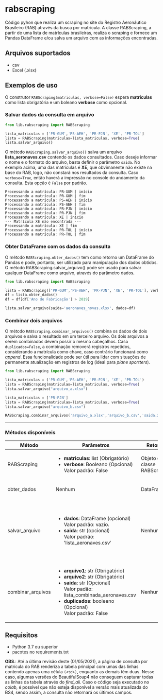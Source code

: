 # rabscraping

Código pyhon que realiza um scraping no site do Registro Aeronáutico Brasileiro (RAB) através da busca por matrícula. 
A classe RABScraping, a partir de uma lista de matrículas brasileiras, realiza o scraping e fornece um Pandas DataFrame e/ou salva um arquivo com as informações encontradas.

## Arquivos suportados
- csv
- Excel (.xlsx)

## Exemplos de uso

O construtor `RABScraping(matriculas, verbose=False)` espera **matriculas** como lista obrigatória e um boleano **verbose** como opcional. 

### Salvar dados da consulta em arquivo

``` py
from lib.rabscraping import RABScraping

lista_matriculas = ['PR-GUM','PS-AEH', 'PR-PJN', 'XE', 'PR-TOL']
lista = RABScraping(matriculas=lista_matriculas, verbose=True)
lista.salvar_arquivo()
```
O método `RABScraping.salvar_arquivo()` salva um arquivo **lista_aeronaves.csv** contendo os dados consultados. 
Caso deseje informar o nome e o formato do arquivo, basta definir o parâmetro `saida`. 
No exemplo acima, uma das matrículas é **XE**, que obvimanente não existe na base do RAB, logo, não constará nos resultados da consulta. 
Caso `verbose=True`, então haverá a impressão no console do andamento da consulta. Esta opção é `False` por padrão.

```
Processando a matrícula: PR-GUM | início
Processando a matrícula: PR-GUM | fim
Processando a matrícula: PS-AEH | início
Processando a matrícula: PS-AEH | fim
Processando a matrícula: PR-PJN | início
Processando a matrícula: PR-PJN | fim
Processando a matrícula: XE | início
--- Matrícula XE não encontrada ---
Processando a matrícula: XE | fim
Processando a matrícula: PR-TOL | início
Processando a matrícula: PR-TOL | fim
```

### Obter DataFrame com os dados da consulta

O método `RABScraping.obter_dados()` tem como retorno um DataFrame do Pandas e pode, portanto, ser utilizado para manipulação dos dados obtidos. 
O método RABScraping.salvar_arquivo() pode ser usado para salvar qualquer DataFrame como arquivo, através do parâmetro dados.

``` py
from lib.rabscraping import RABScraping

lista = RABScraping(['PR-GUM','PS-AEH', 'PR-PJN', 'XE', 'PR-TOL'], verbose=True)
df = lista.obter_dados()
df = df[df['Ano de Fabricação'] > 2019]

lista.salvar_arquivo(saida='aeronaves_novas.xlsx', dados=df)

```

### Combinar dois arquivos
O método `RABScraping.combinar_arquivos()` combina os dados de dois arquivos e salva o resultado em um terceiro arquivo. Os dois arquivos a serem combinados devem possir o mesmo cabeçalhos. Caso `duplicados=False`, a combinação removerá registros repetidos, considerando a matrícula como chave, caso contrário funcionará como _append_. Essa funcionalidade pode ser útil para lidar com situações de permanente atualização em registros de log (ideal para *plane sportters*). 

``` py
from lib.rabscraping import RABScraping

lista_matriculas = ('PR-GUM','PS-AEH', 'PR-PJN', 'XE', 'PR-TOL')
lista = RABScraping(matriculas=lista_matriculas, verbose=True)
lista.salvar_arquivo("arquivo_a.xlsx")

lista_matriculas = ['PR-PJN']
lista = RABScraping(matriculas=lista_matriculas, verbose=True)
lista.salvar_arquivo("arquivo_b.csv")

RABScraping.combinar_arquivos('arquivo_a.xlsx','arquivo_b.csv','saida.xlsx', duplicados=True)

```

-----------------------------------------------------------------------------------------------------------------------
### Métodos disponíveis

| Método         | Parâmetros                    | Retorno   | Funcionalidade                                         |
|----------------|-------------------------------|-----------|--------------------------------------------------------|
| RABScraping    | <ul><li>**matriculas**: list (Obrigatório)</li><li>**verbose**: Booleano (Opcional)</li>Valor padrão: False</ul>                             | Objeto da classe RABScraping | Construtor da classe.                  |
| obter_dados    | Nenhum                        | DataFrame | Fornece os dados obtidos na consulta.                  |
| salvar_arquivo | <ul><li>**dados**: DataFrame (opcional)</li> Valor padrão: vazio. <li>**saida**: str (opcional)</li> Valor padrão: 'lista_aeronaves.csv' | Nenhum        | Salva os dados da consulta em um arquivo csv ou xlsx. Se o parâmetro dados for informado, salva esse DataFrame em arquivo. |
|combinar_arquivos | <ul><li>**arquivo1**: str (Obrigatório)</li> <li>**arquivo2**: str (Obrigatório)</li> <li>**saida**: str (Opcional) </li>Valor padão: lista_combinada_aeronaves.csv <li>**duplicados**: booleano (Opcional)</li> Valor padrão: False</ul> | Nenhum  | Combina os arquivos __arquivo1__ e __arquivo2__ e salva no caminho informado no parâmetro **saida**. 
  
## Requisitos
  - Python 3.7 ou superior
  - pacotes no requirements.txt
  
  **OBS**.:  Até a última revisão deste (01/05/2021), a página de consulta por matrícula do RAB renderiza a tabela principal com umas das linhas contendo apenas uma célula `(<td>)`, enquanto as demais têm duas. Nesse caso, algumas versões do BeautifulSoup4 não conseguem capturar todas as linhas da tabela através do _find_all_. Caso o código seja executado no *colab*, é possível que não esteja disponível a versão mais atualizada do BS4, sendo assim, a consulta não retornará os últimos campos.   

